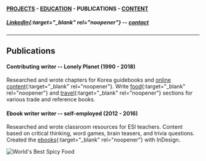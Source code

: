 #### [PROJECTS](https://writingteacher.github.io/rob-whyte) - [EDUCATION](https://writingteacher.github.io/rob-whyte/education) - PUBLICATIONS - [CONTENT](https://writingteacher.github.io/rob-whyte/content)   

##### [LinkedIn](https://www.linkedin.com/in/robwhyte/){:target="_blank" rel="noopener"} -- <a href="mailto:robbusan@yahoo.com">contact</a>   

***     
    
        
            
                
                    
                    
## Publications   
   
      
      
#### Contributing writer -- Lonely Planet  (1990 - 2018)
Researched and wrote chapters for Korea guidebooks and [online content](https://www.lonelyplanet.com/articles/essential-jeju-do-top-10-activities-on-koreas-tropical-island){:target="_blank" rel="noopener"}.
Write [food](https://github.com/writingteacher/rob-whyte/blob/main/LP-spicy-food-whyte-kimchi.pdf){:target="_blank" rel="noopener"} and [travel](https://github.com/writingteacher/rob-whyte/blob/main/rob-whyte-seoul-short.pdf){:target="_blank" rel="noopener"} sections for various trade and reference books.   
   
   
#### Ebook writer writer -- self-employed  (2012 - 2016)
Researched and wrote classroom resources for ESl teachers.
Content based on critical thinking, word games, brain teasers, and trivia questions.
Created the [ebooks](https://github.com/writingteacher/rob-whyte/blob/main/sample-teach-writing-rob-whyte.pdf){:target="_blank" rel="noopener"}  with InDesign.


 
 ![World's Best Spicy Food](rob-whyte/assets/street-food-whyte.jpg)
 
